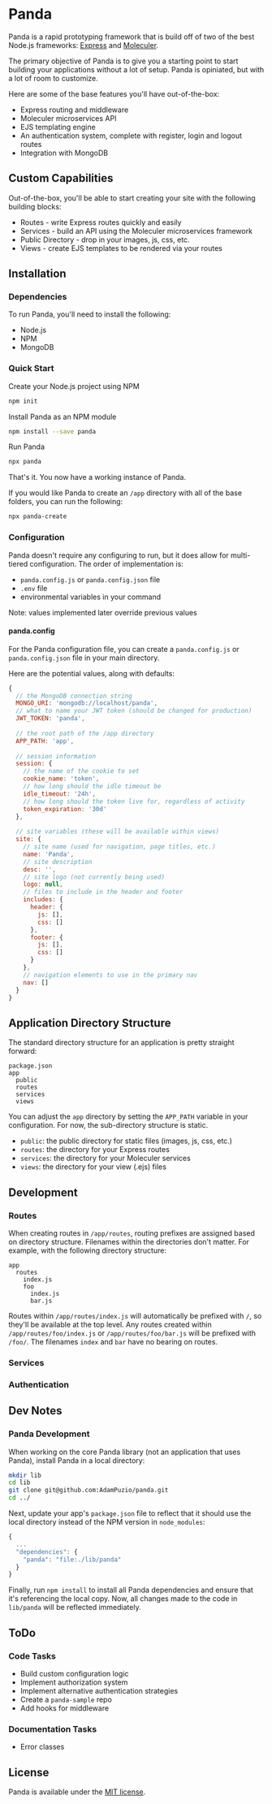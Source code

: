 # Panda

Panda is a rapid prototyping framework that is build off of two of the best Node.js frameworks: [Express](http://expressjs.com) and [Moleculer](https://moleculer.services). 

The primary objective of Panda is to give you a starting point to start building your applications without a lot of setup. Panda is opiniated, but with a lot of room to customize.

Here are some of the base features you'll have out-of-the-box:
* Express routing and middleware
* Moleculer microservices API 
* EJS templating engine
* An authentication system, complete with register, login and logout routes
* Integration with MongoDB

## Custom Capabilities

Out-of-the-box, you'll be able to start creating your site with the following building blocks:
* Routes - write Express routes quickly and easily
* Services - build an API using the Moleculer microservices framework
* Public Directory - drop in your images, js, css, etc.
* Views - create EJS templates to be rendered via your routes

## Installation

### Dependencies

To run Panda, you'll need to install the following:
* Node.js
* NPM
* MongoDB

### Quick Start

Create your Node.js project using NPM
```bash
npm init
```

Install Panda as an NPM module
```bash
npm install --save panda
```

Run Panda
```js
npx panda
```

That's it. You now have a working instance of Panda.

If you would like Panda to create an `/app` directory with all of the base folders, you can run the following:

```bash
npx panda-create
```

### Configuration

Panda doesn't require any configuring to run, but it does allow for multi-tiered configuration. The order of implementation is:
* `panda.config.js` or `panda.config.json` file
* `.env` file
* environmental variables in your command

Note: values implemented later override previous values

#### panda.config

For the Panda configuration file, you can create a `panda.config.js` or `panda.config.json` file in your main directory.

Here are the potential values, along with defaults:

```js
{
  // the MongoDB connection string
  MONGO_URI: 'mongodb://localhost/panda',
  // what to name your JWT token (should be changed for production)
  JWT_TOKEN: 'panda',
  
  // the root path of the /app directory
  APP_PATH: 'app',
  
  // session information
  session: {
    // the name of the cookie to set
    cookie_name: 'token',
    // how long should the idle timeout be
    idle_timeout: '24h',
    // how long should the token live for, regardless of activity
    token_expiration: '30d'
  },
  
  // site variables (these will be available within views)
  site: {
    // site name (used for navigation, page titles, etc.)
    name: 'Panda',
    // site description
    desc: '',
    // site logo (not currently being used)
    logo: null,
    // files to include in the header and footer 
    includes: {
      header: {
        js: [],
        css: []
      },
      footer: {
        js: [],
        css: []
      }
    },
    // navigation elements to use in the primary nav
    nav: []
  }
}
```

## Application Directory Structure

The standard directory structure for an application is pretty straight forward:

```
package.json
app
  public
  routes
  services
  views
```

You can adjust the `app` directory by setting the `APP_PATH` variable in your configuration. For now, the sub-directory structure is static. 

* `public`: the public directory for static files (images, js, css, etc.)
* `routes`: the directory for your Express routes
* `services`: the directory for your Moleculer services
* `views`: the directory for your view (.ejs) files

## Development

### Routes

When creating routes in `/app/routes`, routing prefixes are assigned based on directory structure. Filenames within the directories don't matter. For example, with the following directory structure:

```
app
  routes
    index.js
    foo
      index.js
      bar.js
```

Routes within `/app/routes/index.js` will automatically be prefixed with `/`, so they'll be available at the top level. Any routes created within `/app/routes/foo/index.js` or `/app/routes/foo/bar.js` will be prefixed with `/foo/`. The filenames `index` and `bar` have no bearing on routes.

### Services

### Authentication

## Dev Notes

### Panda Development

When working on the core Panda library (not an application that uses Panda), install Panda in a local directory:

```bash
mkdir lib
cd lib
git clone git@github.com:AdamPuzio/panda.git
cd ../
```

Next, update your app's `package.json` file to reflect that it should use the local directory instead of the NPM version in `node_modules`:

```js
{
  ...
  "dependencies": {
    "panda": "file:./lib/panda"
  }
}
```

Finally, run `npm install` to install all Panda dependencies and ensure that it's referencing the local copy. Now, all changes made to the code in `lib/panda` will be reflected immediately. 

## ToDo

### Code Tasks

* Build custom configuration logic
* Implement authorization system
* Implement alternative authentication strategies
* Create a `panda-sample` repo
* Add hooks for middleware

### Documentation Tasks

* Error classes

## License

Panda is available under the [MIT license](https://tldrlegal.com/license/mit-license).